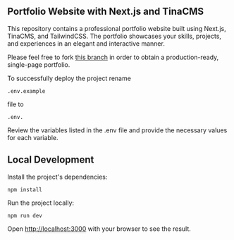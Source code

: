 ## Portfolio Website with Next.js and TinaCMS

This repository contains a professional portfolio website built using Next.js, TinaCMS, and TailwindCSS. The portfolio showcases your skills, projects, and experiences in an elegant and interactive manner.

Please feel free to fork [this branch](https://github.com/mr-shortman/shortman-brothers-portfolio/tree/singlepage_production_pablo) in order to obtain a production-ready, single-page portfolio.

To successfully deploy the project rename 

```
.env.example
``` 

file to 

```
.env. 
```

Review the variables listed in the .env file and provide the necessary values for each variable.

## Local Development

Install the project's dependencies:

```
npm install
```

Run the project locally:

```
npm run dev
```

Open [http://localhost:3000](http://localhost:3000) with your browser to see the result.
